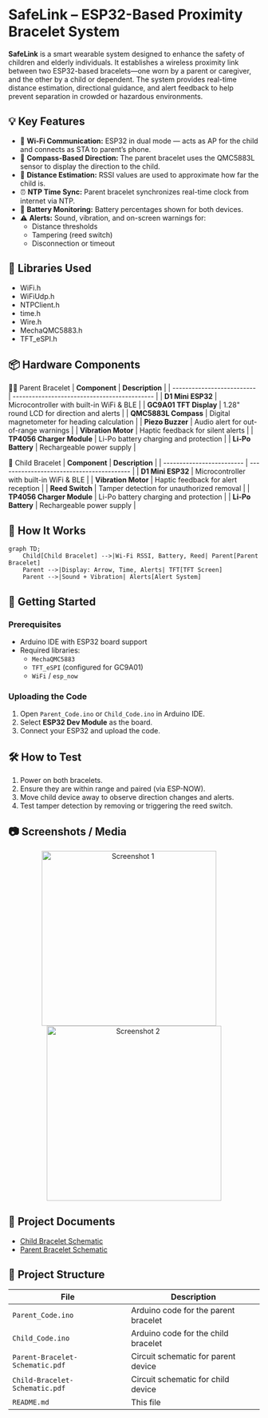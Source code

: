 # SafeLink – ESP32-Based Proximity Bracelet System

**SafeLink** is a smart wearable system designed to enhance the safety of children and elderly individuals. It establishes a wireless proximity link between two ESP32-based bracelets—one worn by a parent or caregiver, and the other by a child or dependent. The system provides real-time distance estimation, directional guidance, and alert feedback to help prevent separation in crowded or hazardous environments.

## 💡 Key Features

- 📡 **Wi-Fi Communication:** ESP32 in dual mode — acts as AP for the child and connects as STA to parent’s phone.
- 🧭 **Compass-Based Direction:** The parent bracelet uses the QMC5883L sensor to display the direction to the child.
- 📏 **Distance Estimation:** RSSI values are used to approximate how far the child is.
- ⏰ **NTP Time Sync:** Parent bracelet synchronizes real-time clock from internet via NTP.
- 🔋 **Battery Monitoring:** Battery percentages shown for both devices.
- ⚠️ **Alerts:** Sound, vibration, and on-screen warnings for:
  - Distance thresholds
  - Tampering (reed switch)
  - Disconnection or timeout
 
## 🧰 Libraries Used

- WiFi.h
- WiFiUdp.h
- NTPClient.h
- time.h
- Wire.h
- MechaQMC5883.h
- TFT_eSPI.h

## 📦 Hardware Components

👨‍👧 Parent Bracelet
| **Component**              | **Description**                              |
| -------------------------- | -------------------------------------------- |
| **D1 Mini ESP32**          | Microcontroller with built-in WiFi & BLE     |
| **GC9A01 TFT Display**     | 1.28" round LCD for direction and alerts     |
| **QMC5883L Compass**       | Digital magnetometer for heading calculation |
| **Piezo Buzzer**           | Audio alert for out-of-range warnings        |
| **Vibration Motor**        | Haptic feedback for silent alerts            |
| **TP4056 Charger Module**  | Li-Po battery charging and protection        |
| **Li-Po Battery**          | Rechargeable power supply                    |


🧒 Child Bracelet
| **Component**             | **Description**                           |
| ------------------------- | ----------------------------------------- |
| **D1 Mini ESP32**         | Microcontroller with built-in WiFi & BLE  |
| **Vibration Motor**       | Haptic feedback for alert reception       |
| **Reed Switch**           | Tamper detection for unauthorized removal |
| **TP4056 Charger Module** | Li-Po battery charging and protection     |
| **Li-Po Battery**         | Rechargeable power supply                 |


## 🧪 How It Works

```mermaid
graph TD;
    Child[Child Bracelet] -->|Wi-Fi RSSI, Battery, Reed| Parent[Parent Bracelet]
    Parent -->|Display: Arrow, Time, Alerts| TFT[TFT Screen]
    Parent -->|Sound + Vibration| Alerts[Alert System]
```

## 🚀 Getting Started

### Prerequisites

- Arduino IDE with ESP32 board support
- Required libraries:  
  - `MechaQMC5883`  
  - `TFT_eSPI` (configured for GC9A01)  
  - `WiFi` / `esp_now`

### Uploading the Code

1. Open `Parent_Code.ino` or `Child_Code.ino` in Arduino IDE.
2. Select **ESP32 Dev Module** as the board.
3. Connect your ESP32 and upload the code.

## 🛠️ How to Test

1. Power on both bracelets.
2. Ensure they are within range and paired (via ESP-NOW).
3. Move child device away to observe direction changes and alerts.
4. Test tamper detection by removing or triggering the reed switch.

## 📷 Screenshots / Media
<div align="center">
  <img src="https://github.com/user-attachments/assets/ad7c615a-64eb-40ef-98b1-5f8ace6e6ffd" width="350" height="350" alt="Screenshot 1" style="margin-right: 20px;" />
  <img src="https://github.com/user-attachments/assets/06812145-f4ab-43a8-8584-94b006f13d7e" width="350" height="350" alt="Screenshot 2" />
</div>

## 📄 Project Documents

- [Child Bracelet Schematic](Child-Bracelet-Schematic.pdf)
- [Parent Bracelet Schematic](Parent-Bracelet-Schematic.pdf)

## 📁 Project Structure

| File | Description |
|------|-------------|
| `Parent_Code.ino` | Arduino code for the parent bracelet |
| `Child_Code.ino` | Arduino code for the child bracelet |
| `Parent-Bracelet-Schematic.pdf` | Circuit schematic for parent device |
| `Child-Bracelet-Schematic.pdf` | Circuit schematic for child device |
| `README.md` | This file |
